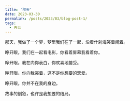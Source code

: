 ```yaml
---
title: '那天'
date: 2023-03-30
permalink: /posts/2023/03/blog-post-1/
tags:
  - 再见
---
```


那天，我做了一个梦，梦里我们在了一起，沿着什刹海笑着闹着。

睁开眼，我们在一起看电影，你看着屏幕我看着你。

睁开眼，我在向你表白，你欢喜地接受。

睁开眼，你向我哭着，这不是你想要的恋爱。

睁开眼，你并不在我的身边。

故事的倒叙，也许是我想要的结局。
